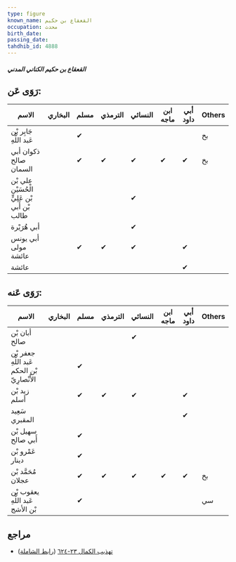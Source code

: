 ```yaml
---
type: figure
known_name: القعقاع بن حكيم
occupation: محدث
birth_date:
passing_date:
tahdhib_id: 4888
---
```

##### القعقاع بن حكيم الكناني المدني

## رَوَى عَن:
| الاسم                                        | البخاري | مسلم | الترمذي | النسائي | ابن ماجه | أبي داود | Others |
| -------------------------------------------- | ------- | ---- | ------- | ------- | -------- | -------- | ------ |
| جَابِر بْن عَبد اللَّهِ                      |         | ✔    |         |         |          |          | بخ     |
| ذكوان أبي صالح السمان                        |         | ✔    | ✔       | ✔       | ✔        | ✔        | بخ     |
| علي بْن الْحُسَيْن بْن عَلِيٍّ بْن أَبي طالب |         |      |         | ✔       |          |          |        |
| أبي هُرَيْرة                                 |         |      |         | ✔       |          |          |        |
| أبي يونس مولى عائشة                          |         | ✔    | ✔       | ✔       |          | ✔        |        |
| عائشة                                        |         |      |         |         |          | ✔        |        |
## رَوَى عَنه:
| الاسم                                        | البخاري | مسلم | الترمذي | النسائي | ابن ماجه | أبي داود | Others |
| -------------------------------------------- | ------- | ---- | ------- | ------- | -------- | -------- | ------ |
| أبان بْن صالح                                |         |      |         | ✔       |          |          |        |
| جعفر بْن عَبد اللَّهِ بْن الحكم الأَنْصارِيّ |         | ✔    |         |         |          |          |        |
| زيد بْن أسلم                                 |         | ✔    | ✔       | ✔       |          | ✔        |        |
| سَعِيد المقبري                               |         |      |         |         |          | ✔        |        |
| سهيل بْن أَبي صالح                           |         | ✔    |         |         |          |          |        |
| عَمْرو بْن دينار                             |         | ✔    |         |         |          |          |        |
| مُحَمَّد بْن عجلان                           |         | ✔    | ✔       | ✔       | ✔        | ✔        | بخ     |
| يعقوب بْن عَبد اللَّهِ بْن الأشج             |         | ✔    |         |         |          |          | سي     |
## مراجع
- [تهذيب الكمال ٢٣-٦٢٤](obsidian://open?vault=Tahdhib-al-Kamal&file=Figures/٤٨٨٨-القعقاع%20بن%20حكيم%20الكناني%20المدني) ([رابط الشاملة](https://shamela.ws/book/3722/12511))